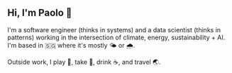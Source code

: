 ## Hi, I'm Paolo 👋

I'm a software engineer (thinks in systems) and a data scientist (thinks in patterns) working in the intersection of climate, energy, sustainability + AI. I'm based in 🇸🇬 where it's mostly 🌤️ or 🌧️.

Outside work, I play 🎾, take 📸, drink ☕️, and travel 🌏.

<!--
**jpacil0/jpacil0** is a ✨ _special_ ✨ repository because its `README.md` (this file) appears on your GitHub profile.

Here are some ideas to get you started:

- 🔭 I’m currently working on ...
- 🌱 I’m currently learning ...
- 👯 I’m looking to collaborate on ...
- 🤔 I’m looking for help with ...
- 💬 Ask me about ...
- 📫 How to reach me: ...
- 😄 Pronouns: ...
- ⚡ Fun fact: ...
-->
